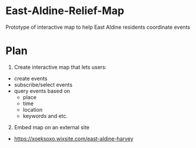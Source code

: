 # East-Aldine-Relief-Map
Prototype of interactive map to help East Aldine residents coordinate events

# Plan

1. Create interactive map that lets users:

+ create events
+ subscribe/select events
+ query events based on
  + place
  + time
  + location
  + keywords and etc.
  
2. Embed map on an external site 
  + https://xoeksoxo.wixsite.com/east-aldine-harvey
